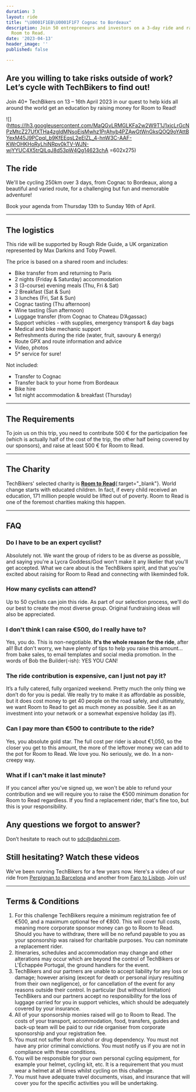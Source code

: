 ```yaml
---
duration: 3
layout: ride
title: "\U0001F1EB\U0001F1F7 Cognac to Bordeaux"
description: Join 50 entrepreneurs and investors on a 3-day ride and raise funds for
  Room to Read.
date: '2023-04-13'
header_image: ''
published: false

---
```

## **Are you willing to take risks outside of work? Let’s cycle with TechBikers to find out!**

Join 40+ TechBikers on 13 – 16th April 2023 in our quest to help kids all around the world get an education by raising money for  Room to Read!

![](https://lh3.googleusercontent.com/MaQGvLRMGLKFa2w2W9T1J1xjcLrGcNPzMtcZ27UfXTHa4zgIdMNsoEjsMwhz1PrAhyb4PZAwGtWnGksQOQ9oYAttBYexM45J9PCpql_b9KfEEqsL2eElZL_4-hnW3C-AAF-KWrOHKHoRyLhiNRpv0kTV-WJN-wjYYUC4X5trQlLqJ8d53pW4Qg14623chA =602x275)

## **The ride**

We'll be cycling 250km over 3 days, from Cognac to Bordeaux, along a beautiful and varied route, for a challenging but fun and memorable adventure!

Book your agenda from Thursday 13th to Sunday 16th of April.

***

## **The logistics**

This ride will be supported by Rough Ride Guide, a UK organization represented by Max Darkins and Toby Powell.

The price is based on a shared room and includes:

* Bike transfer from and returning to Paris
* 2 nights (Friday & Saturday) accommodation
* 3 (3-course) evening meals (Thu, Fri & Sat)
* 2 Breakfast (Sat & Sun)
* 3 lunches (Fri, Sat & Sun)
* Cognac tasting (Thu afternoon)
* Wine tasting (Sun afternoon)
* Luggage transfer (from Cognac to Chateau D’Agassac)
* Support vehicles - with supplies, emergency transport & day bags
* Medical and bike mechanic support
* Refreshments during the ride (water, fruit, savoury & energy)
* Route GPX and route information and advice
* Video, photos
* 5* service for sure!

Not included:

* Transfer to Cognac
* Transfer back to your home from Bordeaux
* Bike hire
* 1st night accommodation & breakfast (Thursday)

***

## The Requirements

To join us on this trip, you need to contribute 500 € for the participation fee (which is actually half of the cost of the trip, the other half being covered by our sponsors), and raise at least 500 € for  Room to Read.

***

## The Charity

TechBikers' selected charity is [**Room to Read**](https://www.roomtoread.org){:target="_blank"}. World change starts with educated children. In fact, if every child received an education, 171 million people would be lifted out of poverty. Room to Read is one of the foremost charities making this happen.

***

## FAQ

### Do I have to be an expert cyclist?

Absolutely not. We want the group of riders to be as diverse as possible, and saying you're a Lycra Goddess/God won't make it any likelier that you'll get accepted. What we care about is the TechBikers spirit, and that you're excited about raising for Room to Read and connecting with likeminded folk.

### How many cyclists can attend?

Up to 50 cyclists can join this ride. As part of our selection process, we'll do our best to create the most diverse group. Original fundraising ideas will also be appreciated.

### I don't think I can raise €500, do I really have to?

Yes, you do. This is non-negotiable. **It's the whole reason for the ride**, after all! But don't worry, we have plenty of tips to help you raise this amount… from bake sales, to email templates and social media promotion. In the words of Bob the Builder(-ish): YES YOU CAN!

### The ride contribution is expensive, can I just not pay it?

It’s a fully catered, fully organized weekend. Pretty much the only thing we don’t do for you is pedal. We really try to make it as affordable as possible, but it does cost money to get 40 people on the road safely, and ultimately, we want Room to Read to get as much money as possible. See it as an investment into your network or a somewhat expensive holiday (as if!).

### Can I pay more than €500 to contribute to the ride?

Yes, you absolute gold star. The full cost per rider is about €1,050, so the closer you get to this amount, the more of the leftover money we can add to the pot for Room to Read. We love you. No seriously, we do. In a non-creepy way.

### What if I can't make it last minute?

If you cancel after you've signed up, we won't be able to refund your contribution and we will require you to raise the €500 minimum donation for Room to Read regardless. If you find a replacement rider, that's fine too, but this is your responsibility.

## Any questions we forgot to answer?

Don’t hesitate to reach out to sdc@daphni.com.

## Still hesitating? Watch these videos

We've been running TechBikers for a few years now. Here's a video of our ride from [Perpignan to Barcelona](https://www.youtube.com/watch?v=IvjWuYI-Vfg) and another from [Faro to Lisbon](https://www.youtube.com/watch?v=lVQD8gQz4OE). Join us!

***

## Terms & Conditions

1. For this challenge TechBikers require a minimum registration fee of €500, and a maximum optional fee of €800. This will cover full costs, meaning more corporate sponsor money can go to Room to Read. Should you have to withdraw, there will be no refund payable to you as your sponsorship was raised for charitable purposes. You can nominate a replacement rider.
2. Itineraries, schedules and accommodation may change and other alterations may occur which are beyond the control of TechBikers or L'Échappée Portugal, the ground handlers for the event.
3. TechBikers and our partners are unable to accept liability for any loss or damage; however arising (except for death or personal injury resulting from their own negligence), or for cancellation of the event for any reasons outside their control. In particular (but without limitation) TechBikers and our partners accept no responsibility for the loss of luggage carried for you in support vehicles, which should be adequately covered by your insurance.
4. All of your sponsorship monies raised will go to Room to Read. The costs of your transport, accommodation, food, transfers, guides and back-up team will be paid to our ride organiser from corporate sponsorship and your registration fee.
5. You must not suffer from alcohol or drug dependency. You must not have any prior criminal convictions. You must notify us if you are not in compliance with these conditions.
6. You will be responsible for your own personal cycling equipment, for example your helmet, cycling kit, etc. It is a requirement that you must wear a helmet at all times whilst cycling on this challenge.
7. You must have adequate travel documents, visas, and insurance that will cover you for the specific activities you will be undertaking.